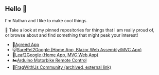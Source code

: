 ## Hello 👋
I'm Nathan and I like to make cool things.

💬 Take a look at my pinned repositories for things that I am really proud of, or browse about and find something that might peak your interest!

* 📱[Agreed App](https://play.google.com/store/apps/details?id=xyz.nford.agreedapp)
* 🐱[SurePet2Google (Home App, Blazor Web Assembly/MVC App)](https://github.com/CplNathan/SurePet2Google-Public)
* 🌿[Leaf2Google (Home App, MVC Web App)](https://github.com/CplNathan/Leaf2Google-Public)
* 🏍️[Arduino Motorbike Remote Control](https://github.com/CplNathan/Arduino-Motorbike-Remote-Control-Public)
* 🤼[FragWithUs Community (archived, external link)](https://fwu.nford.uk)
